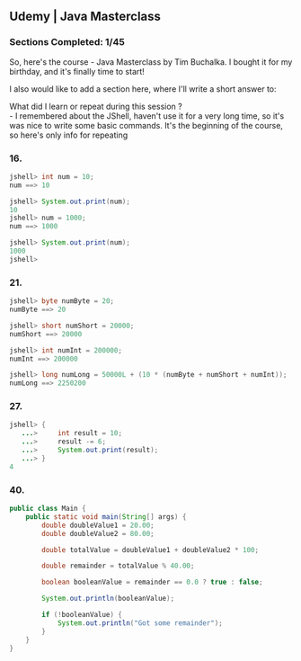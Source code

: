 ## Udemy | Java Masterclass

### Sections Сompleted: 1/45

So, here's the course - Java Masterclass by Tim Buchalka. I bought it for my birthday, and it's finally time to start!  

I also would like to add a section here, where I'll write a short answer to:  

What did I learn or repeat during this session ?  
\- I remembered about the JShell, haven't use it for a very long time, so it's was nice to write some basic commands. It's the beginning of the course, so here's only info for repeating


### 16.
```java
jshell> int num = 10;
num ==> 10

jshell> System.out.print(num);
10
jshell> num = 1000;
num ==> 1000

jshell> System.out.print(num);
1000
jshell>
```

### 21.
```java
jshell> byte numByte = 20;
numByte ==> 20

jshell> short numShort = 20000;
numShort ==> 20000

jshell> int numInt = 200000;
numInt ==> 200000

jshell> long numLong = 50000L + (10 * (numByte + numShort + numInt));
numLong ==> 2250200
```

### 27.
```java
jshell> {
   ...>     int result = 10;
   ...>     result -= 6;
   ...>     System.out.print(result);
   ...> }
4
```

### 40.
```java
public class Main {
    public static void main(String[] args) {
        double doubleValue1 = 20.00;
        double doubleValue2 = 80.00;

        double totalValue = doubleValue1 + doubleValue2 * 100;

        double remainder = totalValue % 40.00;

        boolean booleanValue = remainder == 0.0 ? true : false;

        System.out.println(booleanValue);

        if (!booleanValue) {
            System.out.println("Got some remainder");
        }
    }
}
```
